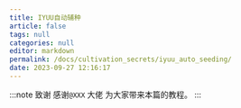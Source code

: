 ```yaml
---
title: IYUU自动辅种
article: false
tags: null
categories: null
editor: markdown
permalink: /docs/cultivation_secrets/iyuu_auto_seeding/
date: 2023-09-27 12:16:17
---
```

:::note 致谢
感谢`@XXX` 大佬 为大家带来本篇的教程。
:::